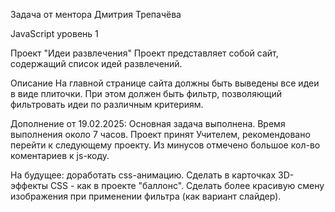 Задача от ментора Дмитрия Трепачёва

JavaScript уровень 1

Проект "Идеи развлечения"
Проект представляет собой сайт, содержащий список идей развлечений.

Описание
На главной странице сайта должны быть выведены все идеи в виде плиточки. При этом должен быть фильтр, позволяющий фильтровать идеи по различным критериям.

Дополнение от 19.02.2025: Основная задача выполнена. Время выполнения около 7 часов. Проект принят Учителем, рекомендовано перейти к следующему проекту. Из минусов отмечено большое кол-во коментариев к js-коду.

На будущее: доработать css-анимацию. Сделать в карточках 3D-эффекты CSS - как в проекте "баллонс". Сделать более красивую смену изображения при применении фильтра (как вариант слайдер).
